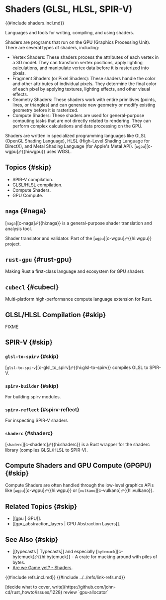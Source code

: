 # Shaders (GLSL, HLSL, SPIR-V)

{{#include shaders.incl.md}}

Languages and tools for writing, compiling, and using shaders.

Shaders are programs that run on the GPU (Graphics Processing Unit). There are several types of shaders, including:

- Vertex Shaders: These shaders process the attributes of each vertex in a 3D model. They can transform vertex positions, apply lighting calculations, and manipulate vertex data before it is rasterized into pixels.
- Fragment Shaders (or Pixel Shaders): These shaders handle the color and other attributes of individual pixels. They determine the final color of each pixel by applying textures, lighting effects, and other visual effects.
- Geometry Shaders: These shaders work with entire primitives (points, lines, or triangles) and can generate new geometry or modify existing geometry before it is rasterized.
- Compute Shaders: These shaders are used for general-purpose computing tasks that are not directly related to rendering. They can perform complex calculations and data processing on the GPU.

Shaders are written in specialized programming languages like GLSL (OpenGL Shading Language), HLSL (High-Level Shading Language for DirectX), and Metal Shading Language (for Apple's Metal API). [`wgpu`][c-wgpu]⮳{{hi:wgpu}} uses WGSL.

## Topics {#skip}

- SPIR-V compilation.
- GLSL/HLSL compilation.
- Compute Shaders.
- GPU Compute.

## `naga` {#naga}

[`naga`][c-naga]⮳{{hi:naga}} is a general-purpose shader translation and analysis tool.

Shader translator and validator. Part of the [`wgpu`][c-wgpu]⮳{{hi:wgpu}} project.

## `rust-gpu` {#rust-gpu}

Making Rust a first-class language and ecosystem for GPU shaders

## `cubecl` {#cubecl}

Multi-platform high-performance compute language extension for Rust.

## GLSL/HLSL Compilation {#skip}

FIXME

## SPIR-V {#skip}

### `glsl-to-spirv` {#skip}

[`glsl-to-spirv`][c-glsl_to_spirv]⮳{{hi:glsl-to-spirv}} compiles GLSL to SPIR-V.

### `spirv-builder` {#skip}

For building spirv modules.

### `spirv-reflect` {#spirv-reflect}

For inspecting SPIR-V shaders

### `shaderc` {#shaderc}

[`shaderc`][c-shaderc]⮳{{hi:shaderc}} is a Rust wrapper for the shaderc library (compiles GLSL/HLSL to SPIR-V).

## Compute Shaders and GPU Compute (GPGPU) {#skip}

Compute Shaders are often handled through the low-level graphics APIs like [`wgpu`][c-wgpu]⮳{{hi:wgpu}} or [`vulkano`][c-vulkano]⮳{{hi:vulkano}}.

## Related Topics {#skip}

- [[gpu | GPU]].
- [[gpu_abstraction_layers | GPU Abstraction Layers]].

## See Also {#skip}

- [[typecasts | Typecasts]] and especially [`bytemuck`][c-bytemuck]⮳{{hi:bytemuck}} - A crate for mucking around with piles of bytes.
- [Are we Game yet? - Shaders](https://arewegameyet.rs/ecosystem/shader/).

{{#include refs.incl.md}}
{{#include ../../refs/link-refs.md}}

<div class="hidden">
[decide what to cover, write](https://github.com/john-cd/rust_howto/issues/1228)
review `gpu-allocator`
</div>
